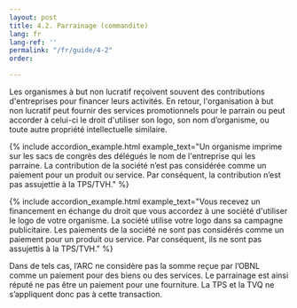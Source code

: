 ```yaml
---
layout: post
title: 4.2. Parrainage (commandite)
lang: fr
lang-ref: ''
permalink: "/fr/guide/4-2"
order: 

---
```

Les organismes à but non lucratif reçoivent souvent des contributions d'entreprises pour financer leurs activités. En retour, l'organisation à but non lucratif peut fournir des services promotionnels pour le parrain ou peut accorder à celui-ci le droit d'utiliser son logo, son nom d’organisme, ou toute autre propriété intellectuelle similaire.

{% include accordion_example.html
example_text="Un organisme imprime sur les sacs de congrès des délégués le nom de l'entreprise qui les parraine. La contribution de la société n’est pas considérée comme un paiement pour un produit ou service. Par conséquent, la contribution n’est pas assujettie à la TPS/TVH."
%}

{% include accordion_example.html
example_text="Vous recevez un financement en échange du droit que vous accordez à une société d'utiliser le logo de votre organisme. La société utilise votre logo dans sa campagne publicitaire. Les paiements de la société ne sont pas considérés comme un paiement pour un produit ou service. Par conséquent, ils ne sont pas assujettis à la TPS/TVH."
%}

Dans de tels cas, l’ARC ne considère pas la somme reçue par l’OBNL comme un paiement pour des biens ou des services. Le parrainage est ainsi réputé ne pas être un paiement pour une fourniture. La TPS et la TVQ ne s’appliquent donc pas à cette transaction.